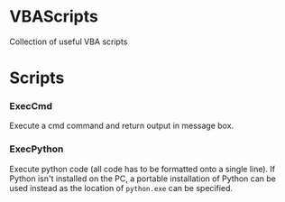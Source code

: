# VBAScripts
Collection of useful VBA scripts

# Scripts

### ExecCmd
Execute a cmd command and return output in message box.

### ExecPython
Execute python code (all code has to be formatted onto a single line). If Python isn't installed on the PC, a portable installation of Python can be used instead as the location of `python.exe` can be specified.
